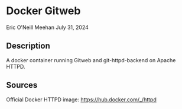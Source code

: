 # Docker Gitweb

Eric O'Neill Meehan
July 31, 2024

## Description

A docker container running Gitweb and git-httpd-backend on Apache HTTPD.

## Sources

Official Docker HTTPD image: https://hub.docker.com/_/httpd
